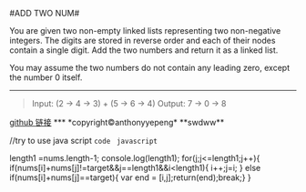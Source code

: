 #ADD TWO NUM#






You are given two non-empty linked lists representing two non-negative integers. The digits are stored in reverse order and each of their nodes contain a single digit. Add the two numbers and return it as a linked list.

You may assume the two numbers do not contain any leading zero, except the number 0 itself.
***
>Input: (2 -> 4 -> 3) + (5 -> 6 -> 4)
Output: 7 -> 0 -> 8

<a href="https://github.com/anthonyyepeng/leetcode/twoSum">
    github 链接</a>
***
    *copyright&copy;anthonyyepeng*
    **swdww**

//try to use java script
`code `
```javascript```

length1 =nums.length-1;
console.log(length1);
for(j;j<=length1;j++){
     if(nums[i]+nums[j]!=target&&j==length1&&i<length1){
         i++;j=i;
        }
    else if(nums[i]+nums[j]==target){ var end = [i,j];return(end);break;}
    }
